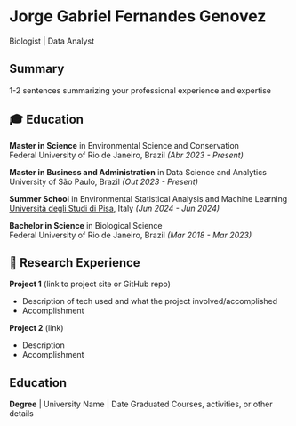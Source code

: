 # Jorge Gabriel Fernandes Genovez
Biologist | Data Analyst

## Summary
1-2 sentences summarizing your professional experience and expertise

## 🎓 Education
**Master in Science** in Environmental Science and Conservation   
Federal University of Rio de Janeiro, Brazil  *(Abr 2023 - Present)* 

**Master in Business and Administration** in Data Science and Analytics   
University of São Paulo, Brazil *(Out 2023 - Present)*

**Summer School** in Environmental Statistical Analysis and Machine Learning   
[Università degli Studi di Pisa](https://www.unipi.it/), Italy *(Jun 2024 - Jun 2024)*

**Bachelor in Science** in Biological Science   
Federal University of Rio de Janeiro, Brazil *(Mar 2018 - Mar 2023)*

## 🔬 Research Experience
**Project 1** (link to project site or GitHub repo)  
- Description of tech used and what the project involved/accomplished
- Accomplishment 

**Project 2** (link)
- Description 
- Accomplishment

## Education
**Degree** | University Name | Date Graduated
Courses, activities, or other details

